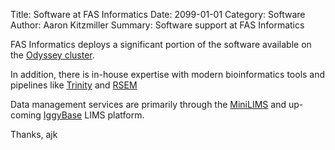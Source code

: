 Title: Software at FAS Informatics
Date: 2099-01-01
Category: Software
Author: Aaron Kitzmiller
Summary: Software support at FAS Informatics

FAS Informatics deploys a significant portion of the software available on the 
[Odyssey cluster](http://portal.rc.fas.harvard.edu/apps/modules/).

In addition, there is in-house expertise with modern bioinformatics tools 
and pipelines like [Trinity](tag/trinity.html) and [RSEM](tag/rsem.html)

Data management services are primarily through the [MiniLIMS](/tag/minilims.html) and up-coming [IggyBase](https://github.com/harvardinformatics/iggybase) LIMS platform.

Thanks, ajk
